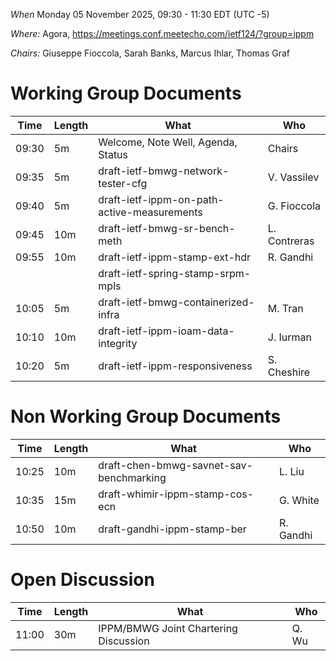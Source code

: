 *When*   Monday 05 November 2025, 09:30 - 11:30 EDT (UTC -5)

*Where:*  Agora, https://meetings.conf.meetecho.com/ietf124/?group=ippm

*Chairs:* Giuseppe Fioccola, Sarah Banks, Marcus Ihlar, Thomas Graf

# Working Group Documents

| Time    | Length | What                                        | Who          |
|---------|--------|---------------------------------------------|--------------|
| 09:30   | 5m     | Welcome, Note Well, Agenda, Status          | Chairs       |
| 09:35   | 5m     | draft-ietf-bmwg-network-tester-cfg          | V. Vassilev  |
| 09:40   | 5m     | draft-ietf-ippm-on-path-active-measurements | G. Fioccola  |
| 09:45   | 10m    | draft-ietf-bmwg-sr-bench-meth 	             | L. Contreras |
| 09:55   | 10m    | draft-ietf-ippm-stamp-ext-hdr	             | R. Gandhi    |
|         |        | draft-ietf-spring-stamp-srpm-mpls           |              |
| 10:05   | 5m     | draft-ietf-bmwg-containerized-infra         | M. Tran      |
| 10:10   | 10m    | draft-ietf-ippm-ioam-data-integrity         | J. Iurman    |
| 10:20   | 5m     | draft-ietf-ippm-responsiveness	             | S. Cheshire  |


# Non Working Group Documents

| Time    | Length | What                                        | Who          |
|---------|--------|---------------------------------------------|--------------|
| 10:25   | 10m    | draft-chen-bmwg-savnet-sav-benchmarking     | L. Liu       |
| 10:35   | 15m    | draft-whimir-ippm-stamp-cos-ecn             | G. White     |
| 10:50   | 10m    | draft-gandhi-ippm-stamp-ber   	             | R. Gandhi    |


# Open Discussion 

| Time    | Length | What                                        | Who          |
|---------|--------|---------------------------------------------|--------------|
| 11:00   | 30m    | IPPM/BMWG Joint Chartering Discussion       | Q. Wu        |
